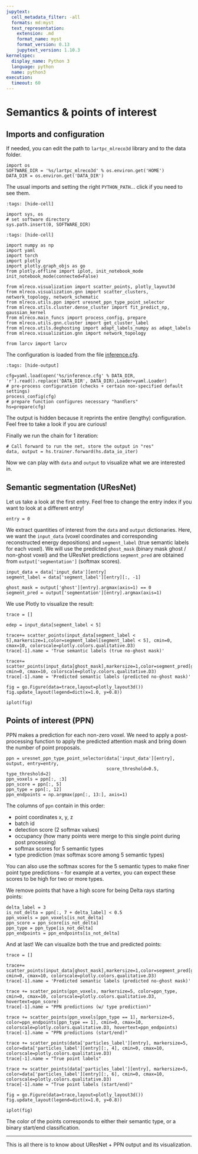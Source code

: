 ```yaml
---
jupytext:
  cell_metadata_filter: -all
  formats: md:myst
  text_representation:
    extension: .md
    format_name: myst
    format_version: 0.13
    jupytext_version: 1.10.3
kernelspec:
  display_name: Python 3
  language: python
  name: python3
execution:
  timeout: 60
---
```


# Semantics & points of interest

## Imports and configuration
If needed, you can edit the path to `lartpc_mlreco3d` library and to the data folder.
```{code-cell}
import os
SOFTWARE_DIR = '%s/lartpc_mlreco3d' % os.environ.get('HOME') 
DATA_DIR = os.environ.get('DATA_DIR')
```

The usual imports and setting the right `PYTHON_PATH`...  click if you need to see them.
```{code-cell}
:tags: [hide-cell]

import sys, os
# set software directory
sys.path.insert(0, SOFTWARE_DIR)
```

```{code-cell}
:tags: [hide-cell]

import numpy as np
import yaml
import torch
import plotly
import plotly.graph_objs as go
from plotly.offline import iplot, init_notebook_mode
init_notebook_mode(connected=False)

from mlreco.visualization import scatter_points, plotly_layout3d
from mlreco.visualization.gnn import scatter_clusters, network_topology, network_schematic
from mlreco.utils.ppn import uresnet_ppn_type_point_selector
from mlreco.utils.cluster.dense_cluster import fit_predict_np, gaussian_kernel
from mlreco.main_funcs import process_config, prepare
from mlreco.utils.gnn.cluster import get_cluster_label
from mlreco.utils.deghosting import adapt_labels_numpy as adapt_labels
from mlreco.visualization.gnn import network_topology

from larcv import larcv
```

The configuration is loaded from the file [inference.cfg](../data/inference.cfg).
```{code-cell}
:tags: [hide-output]

cfg=yaml.load(open('%s/inference.cfg' % DATA_DIR, 'r').read().replace('DATA_DIR', DATA_DIR),Loader=yaml.Loader)
# pre-process configuration (checks + certain non-specified default settings)
process_config(cfg)
# prepare function configures necessary "handlers"
hs=prepare(cfg)
```

The output is hidden because it reprints the entire (lengthy) configuration. Feel 
free to take a look if you are curious!

Finally we run the chain for 1 iteration:
```{code-cell}
# Call forward to run the net, store the output in "res"
data, output = hs.trainer.forward(hs.data_io_iter)
```
Now we can play with `data` and `output` to visualize what we are interested in. 

## Semantic segmentation (UResNet)
Let us take a look at the first entry. Feel free to change the
entry index if you want to look at a different entry!
```{code-cell}
entry = 0
```
We extract quantities of interest from the `data` and `output` dictionaries.
Here, we want the `input_data` (voxel coordinates and corresponding reconstructed energy depositions)
and `segment_label` (true semantic labels for each voxel). We will use the predicted `ghost_mask`
(binary mask ghost / non-ghost voxel) and the UResNet predictions `segment_pred` are obtained
from `output['segmentation']` (softmax scores).
```{code-cell}
input_data = data['input_data'][entry]
segment_label = data['segment_label'][entry][:, -1]

ghost_mask = output['ghost'][entry].argmax(axis=1) == 0
segment_pred = output['segmentation'][entry].argmax(axis=1)
```

We use Plotly to visualize the result:
```{code-cell}
trace = []

edep = input_data[segment_label < 5]

trace+= scatter_points(input_data[segment_label < 5],markersize=1,color=segment_label[segment_label < 5], cmin=0, cmax=10, colorscale=plotly.colors.qualitative.D3)
trace[-1].name = 'True semantic labels (true no-ghost mask)'

trace+= scatter_points(input_data[ghost_mask],markersize=1,color=segment_pred[ghost_mask], cmin=0, cmax=10, colorscale=plotly.colors.qualitative.D3)
trace[-1].name = 'Predicted semantic labels (predicted no-ghost mask)'

fig = go.Figure(data=trace,layout=plotly_layout3d())
fig.update_layout(legend=dict(x=1.0, y=0.8))

iplot(fig)
```

## Points of interest (PPN)
PPN makes a prediction for each non-zero voxel. We need to apply a post-processing function
to apply the predicted attention mask and bring down the number of point proposals.

```{code-cell}
ppn = uresnet_ppn_type_point_selector(data['input_data'][entry], output, entry=entry,
                                      score_threshold=0.5, type_threshold=2)
ppn_voxels = ppn[:, :3]
ppn_score = ppn[:, 5]
ppn_type = ppn[:, 12]
ppn_endpoints = np.argmax(ppn[:, 13:], axis=1)
```
The columns of `ppn` contain in this order:

- point coordinates x, y, z
- batch id
- detection score (2 softmax values)
- occupancy (how many points were merge to this single point during post processing)
- softmax scores for 5 semantic types
- type prediction (max softmax score among 5 semantic types)

You can also use the softmax scores for the 5 semantic types to make finer point type predictions - for example at a vertex, you can expect these scores to be high for two or more types.

We remove points that have a high score for being Delta rays starting points:
```{code-cell}
delta_label = 3
is_not_delta = ppn[:, 7 + delta_label] < 0.5
ppn_voxels = ppn_voxels[is_not_delta]
ppn_score = ppn_score[is_not_delta]
ppn_type = ppn_type[is_not_delta]
ppn_endpoints = ppn_endpoints[is_not_delta]
```

And at last! We can visualize both the true and predicted points:
```{code-cell}
trace = []

trace+= scatter_points(input_data[ghost_mask],markersize=1,color=segment_pred[ghost_mask], cmin=0, cmax=10, colorscale=plotly.colors.qualitative.D3)
trace[-1].name = 'Predicted semantic labels (predicted no-ghost mask)'

trace += scatter_points(ppn_voxels, markersize=5, color=ppn_type, cmin=0, cmax=10, colorscale=plotly.colors.qualitative.D3, hovertext=ppn_score)
trace[-1].name = "PPN predictions (w/ type prediction)"

trace += scatter_points(ppn_voxels[ppn_type == 1], markersize=5, color=ppn_endpoints[ppn_type == 1], cmin=0, cmax=10, colorscale=plotly.colors.qualitative.D3, hovertext=ppn_endpoints)
trace[-1].name = "PPN predictions (start/end)"

trace += scatter_points(data['particles_label'][entry], markersize=5, color=data['particles_label'][entry][:, 4], cmin=0, cmax=10, colorscale=plotly.colors.qualitative.D3)
trace[-1].name = "True point labels"

trace += scatter_points(data['particles_label'][entry], markersize=5, color=data['particles_label'][entry][:, 6], cmin=0, cmax=10, colorscale=plotly.colors.qualitative.D3)
trace[-1].name = "True point labels (start/end)"

fig = go.Figure(data=trace,layout=plotly_layout3d())
fig.update_layout(legend=dict(x=1.0, y=0.8))

iplot(fig)
```
The color of the points corresponds to either their semantic type, or a binary start/end classification.

---

This is all there is to know about UResNet + PPN output and its visualization.